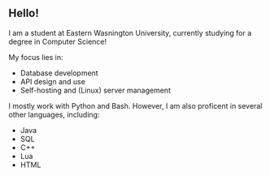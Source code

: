 ## Hello!
I am a student at Eastern Wasnington University, currently studying for a degree in Computer Science!

My focus lies in:

- Database development
- API design and use
- Self-hosting and (Linux) server management

I mostly work with Python and Bash. However, I am also proficent in several other languages, including:

- Java
- SQL
- C++
- Lua
- HTML
